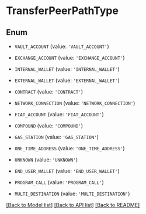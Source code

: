 # TransferPeerPathType


## Enum

* `VAULT_ACCOUNT` (value: `'VAULT_ACCOUNT'`)

* `EXCHANGE_ACCOUNT` (value: `'EXCHANGE_ACCOUNT'`)

* `INTERNAL_WALLET` (value: `'INTERNAL_WALLET'`)

* `EXTERNAL_WALLET` (value: `'EXTERNAL_WALLET'`)

* `CONTRACT` (value: `'CONTRACT'`)

* `NETWORK_CONNECTION` (value: `'NETWORK_CONNECTION'`)

* `FIAT_ACCOUNT` (value: `'FIAT_ACCOUNT'`)

* `COMPOUND` (value: `'COMPOUND'`)

* `GAS_STATION` (value: `'GAS_STATION'`)

* `ONE_TIME_ADDRESS` (value: `'ONE_TIME_ADDRESS'`)

* `UNKNOWN` (value: `'UNKNOWN'`)

* `END_USER_WALLET` (value: `'END_USER_WALLET'`)

* `PROGRAM_CALL` (value: `'PROGRAM_CALL'`)

* `MULTI_DESTINATION` (value: `'MULTI_DESTINATION'`)

[[Back to Model list]](../README.md#documentation-for-models) [[Back to API list]](../README.md#documentation-for-api-endpoints) [[Back to README]](../README.md)


